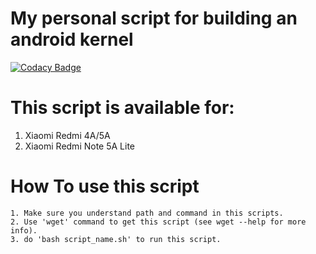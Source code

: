 # My personal script for building an android kernel

[![Codacy Badge](https://api.codacy.com/project/badge/Grade/67872c64be394896b484d45a6d70b202)](https://www.codacy.com/manual/fadlyas07/Scripts?utm_source=github.com&amp;utm_medium=referral&amp;utm_content=fadlyas07/Scripts&amp;utm_campaign=Badge_Grade)

# This script is available for:
1. Xiaomi Redmi 4A/5A
2. Xiaomi Redmi Note 5A Lite

# How To use this script
~~~
1. Make sure you understand path and command in this scripts.
2. Use 'wget' command to get this script (see wget --help for more info).
3. do 'bash script_name.sh' to run this script.
~~~
